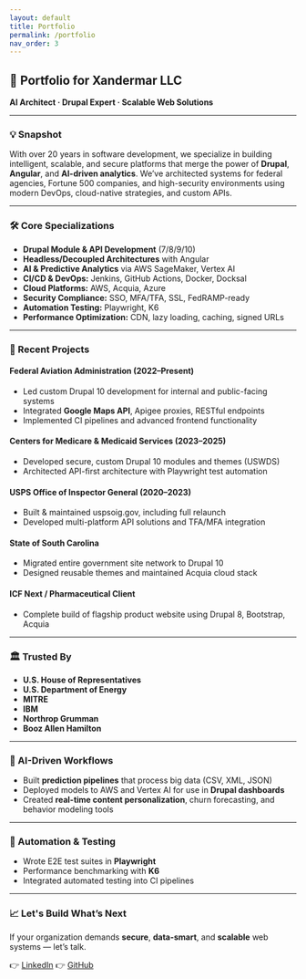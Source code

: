```yaml
---
layout: default
title: Portfolio
permalink: /portfolio
nav_order: 3
---
```


## 🚀 Portfolio for Xandermar LLC

**AI Architect · Drupal Expert · Scalable Web Solutions**

---

### 💡 Snapshot

With over 20 years in software development, we specialize in building intelligent, scalable, and secure platforms that merge the power of **Drupal**, **Angular**, and **AI-driven analytics**. We’ve architected systems for federal agencies, Fortune 500 companies, and high-security environments using modern DevOps, cloud-native strategies, and custom APIs.

---

### 🛠️ Core Specializations

* **Drupal Module & API Development** (7/8/9/10)
* **Headless/Decoupled Architectures** with Angular
* **AI & Predictive Analytics** via AWS SageMaker, Vertex AI
* **CI/CD & DevOps:** Jenkins, GitHub Actions, Docker, Docksal
* **Cloud Platforms:** AWS, Acquia, Azure
* **Security Compliance:** SSO, MFA/TFA, SSL, FedRAMP-ready
* **Automation Testing:** Playwright, K6
* **Performance Optimization:** CDN, lazy loading, caching, signed URLs

---

### 🔧 Recent Projects

#### **Federal Aviation Administration** (2022–Present)

* Led custom Drupal 10 development for internal and public-facing systems
* Integrated **Google Maps API**, Apigee proxies, RESTful endpoints
* Implemented CI pipelines and advanced frontend functionality

#### **Centers for Medicare & Medicaid Services** (2023–2025)

* Developed secure, custom Drupal 10 modules and themes (USWDS)
* Architected API-first architecture with Playwright test automation

#### **USPS Office of Inspector General** (2020–2023)

* Built & maintained uspsoig.gov, including full relaunch
* Developed multi-platform API solutions and TFA/MFA integration

#### **State of South Carolina**

* Migrated entire government site network to Drupal 10
* Designed reusable themes and maintained Acquia cloud stack

#### **ICF Next / Pharmaceutical Client**

* Complete build of flagship product website using Drupal 8, Bootstrap, Acquia

---

### 🏛️ Trusted By

* **U.S. House of Representatives**
* **U.S. Department of Energy**
* **MITRE**
* **IBM**
* **Northrop Grumman**
* **Booz Allen Hamilton**

---

### 🧠 AI-Driven Workflows

* Built **prediction pipelines** that process big data (CSV, XML, JSON)
* Deployed models to AWS and Vertex AI for use in **Drupal dashboards**
* Created **real-time content personalization**, churn forecasting, and behavior modeling tools

---

### 🧪 Automation & Testing

* Wrote E2E test suites in **Playwright**
* Performance benchmarking with **K6**
* Integrated automated testing into CI pipelines

---

### 📈 Let's Build What’s Next

If your organization demands **secure**, **data-smart**, and **scalable** web systems — let’s talk.

👉 [LinkedIn](https://www.linkedin.com/company/xandermar-llc)
👉 [GitHub](https://github.com/xandermar)
